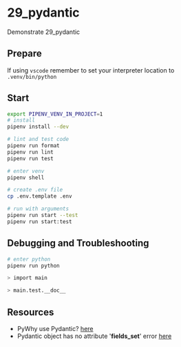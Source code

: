 # 29_pydantic

Demonstrate 29_pydantic

## Prepare

If using `vscode` remember to set your interpreter location to `.venv/bin/python`

## Start

```sh
export PIPENV_VENV_IN_PROJECT=1
# install
pipenv install --dev

# lint and test code
pipenv run format
pipenv run lint
pipenv run test

# enter venv
pipenv shell

# create .env file
cp .env.template .env

# run with arguments
pipenv run start --test
pipenv run start:test
```

## Debugging and Troubleshooting

```sh
# enter python
pipenv run python

> import main

> main.test.__doc__
```

## Resources

- PyWhy use Pydantic? [here](https://docs.pydantic.dev/latest/why/)
- Pydantic object has no attribute '**fields_set**' error [here](https://stackoverflow.com/questions/73664830/pydantic-object-has-no-attribute-fields-set-error)

